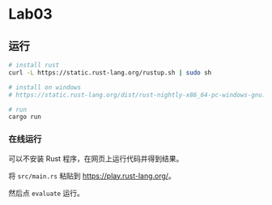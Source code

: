 # Lab03

## 运行

```bash
# install rust
curl -L https://static.rust-lang.org/rustup.sh | sudo sh

# install on windows
# https://static.rust-lang.org/dist/rust-nightly-x86_64-pc-windows-gnu.exe

# run
cargo run
```

### 在线运行

可以不安装 Rust 程序，在网页上运行代码并得到结果。

将 `src/main.rs` 粘贴到 <https://play.rust-lang.org/>。

然后点 `evaluate` 运行。

